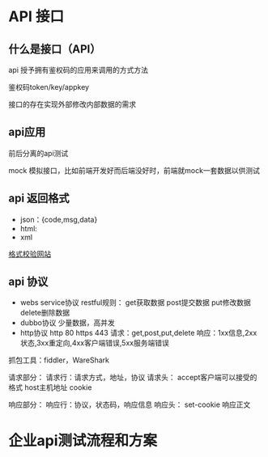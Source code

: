 # API 接口
## 什么是接口（API）
api 授予拥有鉴权码的应用来调用的方式方法

鉴权码token/key/appkey

接口的存在实现外部修改内部数据的需求

## api应用
前后分离的api测试

mock 模拟接口，比如前端开发好而后端没好时，前端就mock一套数据以供测试

## api 返回格式
- json：{code,msg,data}
- html:
- xml

[格式校验网站](https://bejson.com)

## api 协议
- webs service协议
restful规则：
get获取数据 post提交数据 put修改数据 delete删除数据
- dubbo协议
少量数据，高并发
- http协议
http 80
https 443
请求：get,post,put,delete
响应：1xx信息,2xx状态,3xx重定向,4xx客户端错误,5xx服务端错误

抓包工具：fiddler，WareShark

请求部分：
请求行：请求方式，地址，协议
请求头：
accept客户端可以接受的格式
host主机地址
cookie


响应部分：
响应行：协议，状态码，响应信息
响应头：
set-cookie
响应正文


# 企业api测试流程和方案


















